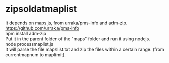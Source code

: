 # zipsoldatmaplist

It depends on maps.js, from urraka/pms-info and adm-zip.  
https://github.com/urraka/pms-info  
npm install adm-zip  
Put it in the parent folder of the "maps" folder and run it using nodejs.  
node processmaplist.js  
It will parse the file mapslist.txt and zip the files within a certain range. (from currentmapnum to maplimit).

